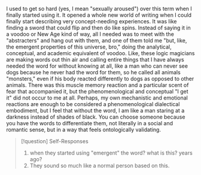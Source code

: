 I used to get so hard (yes, I mean "sexually aroused") over this term when I finally started using it. It opened a whole new world of writing when I could finally start describing very concept-needing experiences. It was like finding a sword that could flip and then do like spins. Instead of saying it in a voodoo or New Age kind of way, all I needed was to meet with the "abstracters" and hang out with them, and one of them told me "but, like, the emergent properties of this universe, bro," doing the analytical, conceptual, and academic equivalent of voodoo. Like, these logic magicians are making words out thin air and calling entire things that I have always needed the word for without knowing at all, like a man who can never see dogs because he never had the word for them, so he called all animals "monsters," even if his body reacted differently to dogs as opposed to other animals. There was this muscle memory reaction and a particular scent of fear that accompanied it, but the phenomenological and conceptual "I get it" did not occur to me at all. Perhaps, my own mechanistic and emotional reactions are enough to be considered a phenomenological dialectical embodiment, but I feel that without the word, I am like a man staring at a darkness instead of shades of black. You can choose someone because you have the words to differentiate them, not literally in a social and romantic sense, but in a way that feels ontologically validating.

> [!question] Self-Responses
> 1. when they started using "emergent" the word? what is this? years ago?
> 2. They sound so much like a normal person based on this.